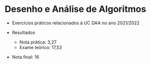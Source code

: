 # Desenho e Análise de Algoritmos

- Exercícios práticos relacionados à UC DAA no ano 2021/2022

- Resultados
	- Nota prática: 3,27  
	- Exame teórico: 17,53

- Nota final: 16
